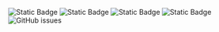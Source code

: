 ![Static Badge](https://img.shields.io/badge/blacklists-61-000000) ![Static Badge](https://img.shields.io/badge/blacklisted-3010881-cc0000) ![Static Badge](https://img.shields.io/badge/whitelisted-2254-00CC00) ![Static Badge](https://img.shields.io/badge/streaming_blacklist-28107-000000) ![GitHub issues](https://img.shields.io/github/issues/fabriziosalmi/blacklists)

